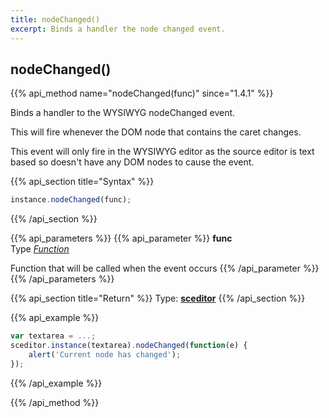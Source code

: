 ```yaml
---
title: nodeChanged()
excerpt: Binds a handler the node changed event.
---
```

## nodeChanged()

{{% api_method name="nodeChanged(func)" since="1.4.1" %}}

Binds a handler to the WYSIWYG nodeChanged event.

This will fire whenever the DOM node that contains the caret changes.

This event will only fire in the WYSIWYG editor as the source editor is text based so doesn't have any DOM nodes to cause the event.


{{% api_section title="Syntax" %}}
```js
instance.nodeChanged(func);
```
{{% /api_section %}}


{{% api_parameters %}}
{{% api_parameter %}}
**func**  
Type *[Function](/api/types/#function)*

Function that will be called when the event occurs
{{% /api_parameter %}}
{{% /api_parameters %}}


{{% api_section title="Return" %}}
Type: **[sceditor](/api/types/#sceditor)**
{{% /api_section %}}


{{% api_example %}}
```js
var textarea = ...;
sceditor.instance(textarea).nodeChanged(function(e) {
	alert('Current node has changed');
});
```
{{% /api_example %}}

{{% /api_method %}}
